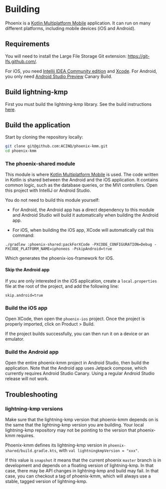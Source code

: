 # Building

Phoenix is a [Kotlin Multiplatform Mobile](https://kotlinlang.org/docs/mobile/home.html) application.
It can run on many different platforms, including mobile devices (iOS and Android).

## Requirements

You will need to install the Large File Storage Git extension: https://git-lfs.github.com/.

For iOS, you need [Intellij IDEA Community edition](https://www.jetbrains.com/idea/download/) and [Xcode](https://developer.apple.com/xcode/). For Android, you only need [Android Studio Preview](https://developer.android.com/studio/preview) Canary Build.

## Build lightning-kmp

First you must build the lightning-kmp library. See the build instructions [here](https://github.com/ACINQ/lightning-kmp/blob/master/BUILD.md).

## Build the application

Start by cloning the repository locally:

```sh
git clone git@github.com:ACINQ/phoenix-kmm.git
cd phoenix-kmm
```

### The phoenix-shared module

This module is where [Kotlin Multiplatform Mobile](https://kotlinlang.org/docs/mobile/home.html) is used. The code written in Kotlin is shared between the Android and the iOS application. It contains common logic, such as the database queries, or the MVI controllers. Open this project with IntelliJ or Android Studio.

You do not need to build this module yourself:

- For Android, the Android app has a direct dependency to this module and Android Studio will build it automatically when building the Android app. 

- For iOS, when building the iOS app, XCode will automatically call this command:

```
./gradlew :phoenix-shared:packForXCode -PXCODE_CONFIGURATION=Debug -PXCODE_PLATFORM_NAME=iphoneos -PskipAndroid=true
```

Which generates the phoenix-ios-framework for iOS.

#### Skip the Android app

If you are only interested in the iOS application, create a `local.properties` file at the root of the project, and add the following line:

```
skip.android=true
```

### Build the iOS app

Open XCode, then open the `phoenix-ios` project. Once the project is properly imported, click on Product > Build.

If the project builds successfully, you can then run it on a device or an emulator.

### Build the Android app

Open the entire phoenix-kmm project in Android Studio, then build the application. Note that the Android app uses Jetpack compose, which currently requires Android Studio Canary. Using a regular Android Studio release will not work.

## Troubleshooting

### lightning-kmp versions

Make sure that the lightning-kmp version that phoenix-kmm depends on is the same that the lightning-kmp version you are building. Your local lightning-kmp repository may not be pointing to the version that phoenix-kmm requires.

Phoenix-kmm defines its lightning-kmp version in `phoenix-shared/build.gradle.kts`, with `val lightningkmpVersion = "xxx"`.

If this value is `snapshot` it means that the current phoenix `master` branch is in development and depends on a floating version of lightning-kmp. In that case, there may be API changes in lightning-kmp and build may fail. In that case, you can checkout a tag of phoenix-kmm, which will always use a stable, tagged version of lightning-kmp.
